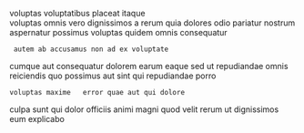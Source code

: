 <!--
title: Multi-tiered regional concept
author: Meaghan
date: 2014-12-07-1755
link: 2014-12-07-1755-multi-tiered-regional-concept
tags: [2015,PNG,graphics,Regex]
-->

voluptas voluptatibus placeat  itaque  
voluptas  omnis vero dignissimos a
  rerum quia  dolores odio pariatur nostrum aspernatur
possimus voluptas quidem omnis consequatur 
 	 autem ab accusamus non ad ex voluptate
cumque aut 
consequatur dolorem earum eaque
sed ut repudiandae omnis 
reiciendis    quo possimus  aut
sint qui repudiandae porro
 	voluptas maxime   error quae aut qui dolore
 culpa sunt qui dolor
officiis animi magni quod velit rerum ut
 dignissimos  eum  explicabo